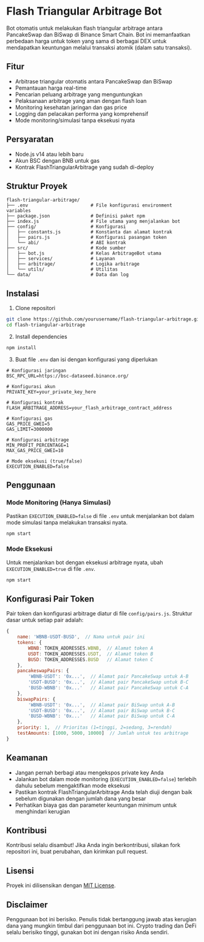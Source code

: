 # Flash Triangular Arbitrage Bot

Bot otomatis untuk melakukan flash triangular arbitrage antara PancakeSwap dan BiSwap di Binance Smart Chain. Bot ini memanfaatkan perbedaan harga untuk token yang sama di berbagai DEX untuk mendapatkan keuntungan melalui transaksi atomik (dalam satu transaksi).

## Fitur
- Arbitrase triangular otomatis antara PancakeSwap dan BiSwap
- Pemantauan harga real-time
- Pencarian peluang arbitrage yang menguntungkan
- Pelaksanaan arbitrage yang aman dengan flash loan
- Monitoring kesehatan jaringan dan gas price
- Logging dan pelacakan performa yang komprehensif
- Mode monitoring/simulasi tanpa eksekusi nyata

## Persyaratan
- Node.js v14 atau lebih baru
- Akun BSC dengan BNB untuk gas
- Kontrak FlashTriangularArbitrage yang sudah di-deploy

## Struktur Proyek
```
flash-triangular-arbitrage/
├── .env                       # File konfigurasi environment variables
├── package.json               # Definisi paket npm
├── index.js                   # File utama yang menjalankan bot
├── config/                    # Konfigurasi
│   ├── constants.js           # Konstanta dan alamat kontrak
│   ├── pairs.js               # Konfigurasi pasangan token
│   └── abi/                   # ABI kontrak
├── src/                       # Kode sumber
│   ├── bot.js                 # Kelas ArbitrageBot utama
│   ├── services/              # Layanan
│   ├── arbitrage/             # Logika arbitrage
│   └── utils/                 # Utilitas
└── data/                      # Data dan log
```

## Instalasi

1. Clone repositori
```bash
git clone https://github.com/yourusername/flash-triangular-arbitrage.git
cd flash-triangular-arbitrage
```

2. Install dependencies
```bash
npm install
```

3. Buat file `.env` dan isi dengan konfigurasi yang diperlukan
```
# Konfigurasi jaringan
BSC_RPC_URL=https://bsc-dataseed.binance.org/

# Konfigurasi akun
PRIVATE_KEY=your_private_key_here

# Konfigurasi kontrak
FLASH_ARBITRAGE_ADDRESS=your_flash_arbitrage_contract_address

# Konfigurasi gas
GAS_PRICE_GWEI=5
GAS_LIMIT=3000000

# Konfigurasi arbitrage
MIN_PROFIT_PERCENTAGE=1
MAX_GAS_PRICE_GWEI=10

# Mode eksekusi (true/false)
EXECUTION_ENABLED=false
```

## Penggunaan

### Mode Monitoring (Hanya Simulasi)
Pastikan `EXECUTION_ENABLED=false` di file `.env` untuk menjalankan bot dalam mode simulasi tanpa melakukan transaksi nyata.

```bash
npm start
```

### Mode Eksekusi
Untuk menjalankan bot dengan eksekusi arbitrage nyata, ubah `EXECUTION_ENABLED=true` di file `.env`.

```bash
npm start
```

## Konfigurasi Pair Token

Pair token dan konfigurasi arbitrage diatur di file `config/pairs.js`. Struktur dasar untuk setiap pair adalah:

```javascript
{
    name: 'WBNB-USDT-BUSD',  // Nama untuk pair ini
    tokens: {
        WBNB: TOKEN_ADDRESSES.WBNB,  // Alamat token A
        USDT: TOKEN_ADDRESSES.USDT,  // Alamat token B
        BUSD: TOKEN_ADDRESSES.BUSD   // Alamat token C
    },
    pancakeswapPairs: {
        'WBNB-USDT': '0x...',  // Alamat pair PancakeSwap untuk A-B
        'USDT-BUSD': '0x...',  // Alamat pair PancakeSwap untuk B-C
        'BUSD-WBNB': '0x...'   // Alamat pair PancakeSwap untuk C-A
    },
    biswapPairs: {
        'WBNB-USDT': '0x...',  // Alamat pair BiSwap untuk A-B
        'USDT-BUSD': '0x...',  // Alamat pair BiSwap untuk B-C
        'BUSD-WBNB': '0x...'   // Alamat pair BiSwap untuk C-A
    },
    priority: 1,  // Prioritas (1=tinggi, 2=sedang, 3=rendah)
    testAmounts: [1000, 5000, 10000]  // Jumlah untuk tes arbitrage
}
```

## Keamanan

- Jangan pernah berbagi atau mengekspos private key Anda
- Jalankan bot dalam mode monitoring (`EXECUTION_ENABLED=false`) terlebih dahulu sebelum mengaktifkan mode eksekusi
- Pastikan kontrak FlashTriangularArbitrage Anda telah diuji dengan baik sebelum digunakan dengan jumlah dana yang besar
- Perhatikan biaya gas dan parameter keuntungan minimum untuk menghindari kerugian

## Kontribusi

Kontribusi selalu disambut! Jika Anda ingin berkontribusi, silakan fork repositori ini, buat perubahan, dan kirimkan pull request.

## Lisensi

Proyek ini dilisensikan dengan [MIT License](LICENSE).

## Disclaimer

Penggunaan bot ini berisiko. Penulis tidak bertanggung jawab atas kerugian dana yang mungkin timbul dari penggunaan bot ini. Crypto trading dan DeFi selalu berisiko tinggi, gunakan bot ini dengan risiko Anda sendiri.